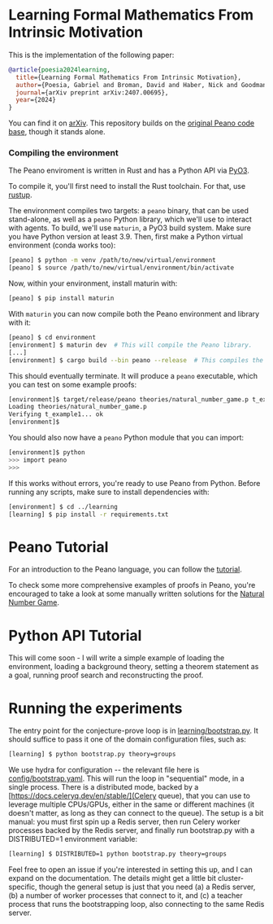 # Learning Formal Mathematics From Intrinsic Motivation

This is the implementation of the following paper:

```bibtex
@article{poesia2024learning,
  title={Learning Formal Mathematics From Intrinsic Motivation},
  author={Poesia, Gabriel and Broman, David and Haber, Nick and Goodman, Noah D},
  journal={arXiv preprint arXiv:2407.00695},
  year={2024}
}
```

You can find it on [arXiv](https://arxiv.org/abs/2407.00695). This repository builds on the [original Peano code base](https://github.com/gpoesia/peano), though it stands alone.

### Compiling the environment

The Peano enviroment is written in Rust and has a Python API via [PyO3](https://pyo3.rs/v0.18.2/).

To compile it, you'll first need to install the Rust toolchain. For that, use [rustup](https://rustup.rs/).

The environment compiles two targets: a `peano` binary, that can be used stand-alone, as well as a `peano` Python library, which we'll use to interact with agents. To build, we'll use `maturin`, a PyO3 build system. Make sure you have Python version at least 3.9. Then, first make a Python virtual environment (conda works too):

```sh
[peano] $ python -m venv /path/to/new/virtual/environment
[peano] $ source /path/to/new/virtual/environment/bin/activate
```

Now, within your environment, install maturin with:

```sh
[peano] $ pip install maturin
```

With `maturin` you can now compile both the Peano environment and library with it:

```sh
[peano] $ cd environment
[environment] $ maturin dev  # This will compile the Peano library.
[...]
[environment] $ cargo build --bin peano --release  # This compiles the peano executable.
```

This should eventually terminate. It will produce a `peano` executable,
which you can test on some example proofs:

```sh
[environment]$ target/release/peano theories/natural_number_game.p t_example1
Loading theories/natural_number_game.p
Verifying t_example1... ok
[environment]$
```

You should also now have a `peano` Python module that you can import:

```sh
[environment]$ python
>>> import peano
>>>
```

If this works without errors, you're ready to use Peano from Python. Before running any scripts, make sure to install dependencies with:

```sh
[environment] $ cd ../learning
[learning] $ pip install -r requirements.txt
```
# Peano Tutorial

For an introduction to the Peano language, you can follow the [tutorial](tutorial.md).

To check some more comprehensive examples of proofs in Peano, you're encouraged to take a look at some manually written solutions for the [Natural Number Game](environment/theories/natural_number_game.p).

# Python API Tutorial

This will come soon - I will write a simple example of loading the environment, loading a background theory, setting a theorem statement as a goal, running proof search and reconstructing the proof.

# Running the experiments

The entry point for the conjecture-prove loop is in [learning/bootstrap.py](bootstrap.py). It should suffice to pass it one of the domain configuration files, such as:

```sh
[learning] $ python bootstrap.py theory=groups
```

We use hydra for configuration -- the relevant file here is [config/bootstrap.yaml](config/bootstrap.yaml). This will run the loop in "sequential" mode, in a single process. There is a distributed mode, backed by a [https://docs.celeryq.dev/en/stable/](Celery queue), that you can use to leverage multiple CPUs/GPUs, either in the same or different machines (it doesn't matter, as long as they can connect to the queue). The setup is a bit manual: you must first spin up a Redis server, then run Celery worker processes backed by the Redis server, and finally run bootstrap.py with a DISTRIBUTED=1 environment variable:

```sh
[learning] $ DISTRIBUTED=1 python bootstrap.py theory=groups
```

Feel free to open an issue if you're interested in setting this up, and I can expand on the documentation. The details might get a little bit cluster-specific, though the general setup is just that you need (a) a Redis server, (b) a number of worker processes that connect to it, and (c) a teacher process that runs the bootstrapping loop, also connecting to the same Redis server.
